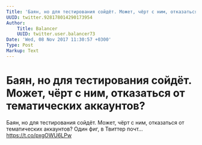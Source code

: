 ```yaml
---
Title: 'Баян, но для тестирования сойдёт. Может, чёрт с ним, отказаться от тематических аккаунтов?'
UUID: twitter.928178014290173954
Author:
    Title: Balancer
    UUID: twitter.user.balancer73
Date: 'Wed, 08 Nov 2017 11:30:57 +0300'
Type: Post
Markup: Text
---
```


# Баян, но для тестирования сойдёт. Может, чёрт с ним, отказаться от тематических аккаунтов?

Баян, но для тестирования сойдёт. Может, чёрт с ним,
отказаться от тематических аккаунтов? Один фиг, в Твиттер
почт… https://t.co/pxgOWU6LPw